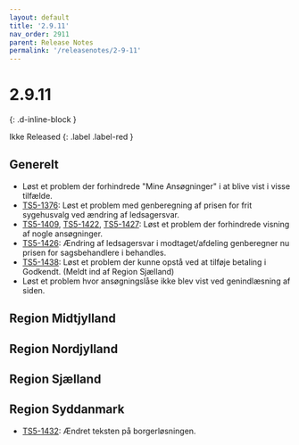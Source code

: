```yaml
---
layout: default
title: '2.9.11'
nav_order: 2911
parent: Release Notes
permalink: '/releasenotes/2-9-11'
---
```


# 2.9.11
{: .d-inline-block }

Ikke Released
{: .label .label-red }

## Generelt
- Løst et problem der forhindrede "Mine Ansøgninger" i at blive vist i visse tilfælde.
- [TS5-1376](https://sd.trifork.com/browse/TS5-1376): Løst et problem med genberegning af prisen for frit sygehusvalg ved ændring af ledsagersvar.
- [TS5-1409](https://sd.trifork.com/browse/TS5-1409), [TS5-1422](https://sd.trifork.com/browse/TS5-1422), [TS5-1427](https://sd.trifork.com/browse/TS5-1427): Løst et problem der forhindrede visning af nogle ansøgninger.
- [TS5-1426](https://sd.trifork.com/browse/TS5-1426): Ændring af ledsagersvar i modtaget/afdeling genberegner nu prisen for sagsbehandlere i behandles.
- [TS5-1438](https://sd.trifork.com/browse/TS5-1438): Løst et problem der kunne opstå ved at tilføje betaling i Godkendt. (Meldt ind af Region Sjælland)
- Løst et problem hvor ansøgningslåse ikke blev vist ved genindlæsning af siden.

## Region Midtjylland

## Region Nordjylland

## Region Sjælland

## Region Syddanmark
- [TS5-1432](https://sd.trifork.com/browse/TS5-1426): Ændret teksten på borgerløsningen.
